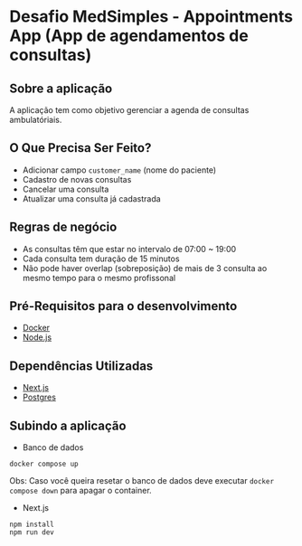 # Desafio MedSimples - Appointments App (App de agendamentos de consultas)

## Sobre a aplicação

A aplicação tem como objetivo gerenciar a agenda de consultas ambulatóriais.

## O Que Precisa Ser Feito?

* Adicionar campo `customer_name` (nome do paciente)
* Cadastro de novas consultas
* Cancelar uma consulta
* Atualizar uma consulta já cadastrada

## Regras de negócio

* As consultas têm que estar no intervalo de 07:00 ~ 19:00
* Cada consulta tem duração de 15 minutos
* Não pode haver overlap (sobreposição) de mais de 3 consulta ao mesmo tempo para o mesmo profissonal

## Pré-Requisitos para o desenvolvimento

- [Docker](https://docs.docker.com/engine/install/)
- [Node.js](https://nodejs.org/en/download/package-manager)

## Dependências Utilizadas

- [Next.js](https://nextjs.org/)
- [Postgres](https://node-postgres.com/)

## Subindo a aplicação

- Banco de dados
```
docker compose up
```
Obs: Caso você queira resetar o banco de dados deve executar ```docker compose down``` para apagar o container.

- Next.js

```
npm install
npm run dev
```